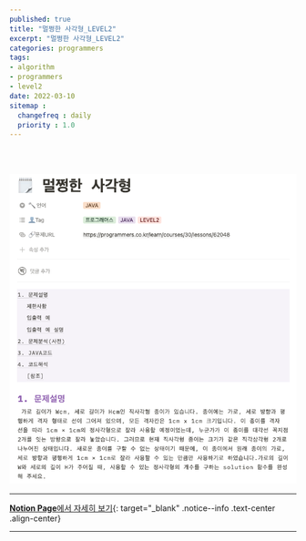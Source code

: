 ```yaml
---
published: true
title: "멀쩡한 사각형_LEVEL2"
excerpt: "멀쩡한 사각형_LEVEL2"
categories: programmers
tags: 
- algorithm
- programmers
- level2
date: 2022-03-10
sitemap :
  changefreq : daily
  priority : 1.0
---
```

<br/>
<br/>

![2022-03-04-001_01](/assets/postImg/2022-03-11-001_01.png)
  
---
[**Notion Page**에서 자세히 보기](https://pine-juice-8ba.notion.site/5e5fc4e5d9cb43a7b657e4387ffba3ff){: target="_blank" .notice--info .text-center .align-center}

---
